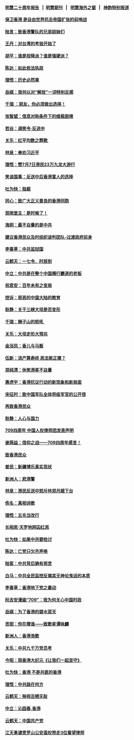 #### [明慧二十周年报告](https://github.com/gfw-breaker/mh-reports/blob/master/README.md?t=07191620) &nbsp;&nbsp;|&nbsp;&nbsp;[明慧期刊](https://github.com/gfw-breaker/mh-qikan) &nbsp;&nbsp;|&nbsp;&nbsp; [明慧海外之窗](https://github.com/gfw-breaker/mh-news/blob/master/README.md?t=07191620) &nbsp;&nbsp;|&nbsp;&nbsp; [神韵特别报道](https://github.com/gfw-breaker/mh-news/blob/master/shenyun.md?t=07191620) 

#### [保卫香港 是自由世界抗击帝国扩张的前哨战](../pages/nsc993/n11393186.md?t=07191620) 

#### [陆言：致香港警队的兄弟姐妹们](../pages/nsc993/n11392281.md?t=07191620) 

#### [王丹：对台湾的考验开始了](../pages/nsc993/n11391258.md?t=07191620) 

#### [胡平：谁是投降派？谁是强硬派？](../pages/nsc993/n11391224.md?t=07191620) 

#### [陈达：如此依法执政](../pages/nsc993/n11388999.md?t=07191620) 

#### [理悟：历史必然果](../pages/nsc993/n11388741.md?t=07191620) 

#### [岳祺：我何以对“解放”一词特别反感](../pages/nsc993/n11385696.md?t=07191620) 

#### [千瑞 ：朋友，你必须做出选择！](../pages/nsc993/n11384949.md?t=07191620) 

#### [张智斌：信息对称条件下的维稳困境](../pages/nsc993/n11384812.md?t=07191620) 

#### [若谷：调笑令‧反送中](../pages/nsc993/n11383745.md?t=07191620) 

#### [关乐：红平均数之葬歌 ](../pages/nsc993/n11383498.md?t=07191620) 

#### [林泉：奉劝习近平](../pages/nsc993/n11383487.md?t=07191620) 

#### [理悟：赞7月7日港民23万九龙大游行](../pages/nsc993/n11383473.md?t=07191620) 

#### [笑谈国事：反送中后香港富人的选择](../pages/nsc993/n11382020.md?t=07191620) 

#### [吐为快：独裁](../pages/nsc993/n11382755.md?t=07191620) 

#### [同心：致广大正义善良的香港同胞](../pages/nsc993/n11382745.md?t=07191620) 

#### [观雨堂主：是时候了！](../pages/nsc993/n11382737.md?t=07191620) 

#### [海网：最不自量的是中共](../pages/nsc993/n11380440.md?t=07191620) 

#### [建议香港民众及时组织谈判团队-过渡政府前身](../pages/nsc993/n11379909.md?t=07191620) 

#### [李春草：中共监狱国](../pages/nsc993/n11378989.md?t=07191620) 

#### [云鹤天：一七令．时辰到](../pages/nsc993/n11379260.md?t=07191620) 

#### [中立：中共是在整个中国横行霸道的老板](../pages/nsc993/n11378382.md?t=07191620) 

#### [祝君安：百年未有之变局](../pages/nsc993/n11378376.md?t=07191620) 

#### [控诉：邪恶的中国大陆的教育](../pages/nsc993/n11378344.md?t=07191620) 

#### [耿静：关于三峡大坝是否变形](../pages/nsc993/n11375879.md?t=07191620) 

#### [千瑞：狮子山的怒吼 ](../pages/nsc993/n11375644.md?t=07191620) 

#### [关乐：大坝走形大预兆](../pages/nsc993/n11375629.md?t=07191620) 

#### [金浴凤：香儿与马贩](../pages/nsc993/n11375580.md?t=07191620) 

#### [伍新：流产算寿终  恶法能正寝？](../pages/nsc993/n11375581.md?t=07191620) 

#### [郑纯清：休笑港星不自量](../pages/nsc993/n11375555.md?t=07191620) 

#### [惠虎宇：香港抗议行动的新现象和新局面](../pages/nsc993/n11375501.md?t=07191620) 

#### [宋征时：致中国军队全体将级军官的公开信](../pages/nsc993/n11373354.md?t=07191620) 

#### [再致香港民众](../pages/nsc993/n11373870.md?t=07191620) 

#### [耿静：人心与国力](../pages/nsc993/n11373759.md?t=07191620) 

#### [709四周年 中国人权律师团发表声明](../pages/nsc993/n11373565.md?t=07191620) 

#### [谢燕益：信仰之战——709四周年感言！](../pages/nsc993/n11373388.md?t=07191620) 

#### [致香港民众](../pages/nsc993/n11373286.md?t=07191620) 

#### [姜民：新疆博乐真实现状](../pages/nsc993/n11371223.md?t=07191620) 

#### [新洲人：悲港警](../pages/nsc993/n11371174.md?t=07191620) 

#### [林泉：港民反送中怒斥林郑月娥下台](../pages/nsc993/n11370676.md?t=07191620) 

#### [佚名：真相诗歌](../pages/nsc993/n11370666.md?t=07191620) 

#### [理悟：五毛当改行](../pages/nsc993/n11369314.md?t=07191620) 

#### [长相思‧天罗地网囚红恶](../pages/nsc993/n11368444.md?t=07191620) 

#### [吐为快：如果中共要检讨](../pages/nsc993/n11368441.md?t=07191620) 

#### [陈达：亡党只欠齐声唤](../pages/nsc993/n11367838.md?t=07191620) 

#### [陆客：中共背后确有邪灵](../pages/nsc993/n11365263.md?t=07191620) 

#### [白马：中共全民监控反揭其无神论鬼话的本质](../pages/nsc993/n11365236.md?t=07191620) 

#### [李春草：香港地下党之暴动](../pages/nsc993/n11365210.md?t=07191620) 

#### [阮吉安漫画“709”：我为何关心中国时政](../pages/nsc993/n11362127.md?t=07191620) 

#### [岳祺：为了香港的碧水蓝天](../pages/nsc993/n11362627.md?t=07191620) 

#### [苦胆：你在撑谁——致歌星谭咏麟](../pages/nsc993/n11361348.md?t=07191620) 

#### [新洲人：香港浩歌](../pages/nsc993/n11361334.md?t=07191620) 

#### [关乐：中共九千万党员考](../pages/nsc993/n11361304.md?t=07191620) 

#### [今昭：观香港大纪元《让我们一起坚守》](../pages/nsc993/n11361244.md?t=07191620) 

#### [吐为快：香港  不是共匪的香港](../pages/nsc993/n11360918.md?t=07191620) 

#### [理悟：中共路在何方](../pages/nsc993/n11360509.md?t=07191620) 

#### [云鹤天：殃视丑陋无耻](../pages/nsc993/n11358872.md?t=07191620) 

#### [中立：沁园春.香港](../pages/nsc993/n11358843.md?t=07191620) 

#### [云鹤天：中国共产党](../pages/nsc993/n11356465.md?t=07191620) 

#### [江天勇谴责罗山公安滥权带走3位看望律师](../pages/nsc993/n11356042.md?t=07191620) 

